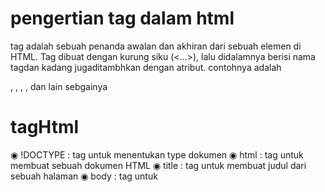 # pengertian tag dalam html
tag adalah sebuah penanda awalan dan akhiran dari sebuah elemen di HTML. Tag dibuat dengan kurung siku (<...>), lalu didalamnya berisi nama tagdan kadang jugaditambhkan dengan atribut. contohnya adalah <p>, <a>, <body>, <head>, dan lain sebgainya

# tagHtml
◉ !DOCTYPE : tag untuk menentukan type dokumen
◉ html : tag untuk membuat sebuah dokumen HTML
◉ title : tag untuk membuat judul dari sebuah halaman
◉ body : tag untuk 
